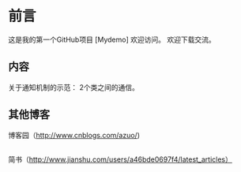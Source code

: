 # 前言

这是我的第一个GitHub项目 [Mydemo]
欢迎访问。
欢迎下载交流。 

## 内容

关于通知机制的示范：
2个类之间的通信。

## 其他博客

博客园（http://www.cnblogs.com/azuo/) 
##
简书（http://www.jianshu.com/users/a46bde0697f4/latest_articles）
